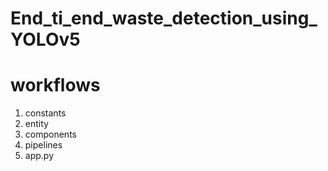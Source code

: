 # End_ti_end_waste_detection_using_YOLOv5



# workflows

1. constants
2. entity
3. components
4. pipelines
5. app.py